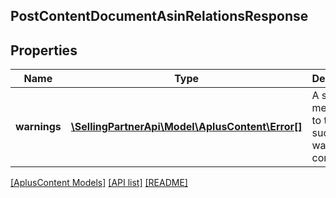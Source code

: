 ## PostContentDocumentAsinRelationsResponse

## Properties

Name | Type | Description | Notes
------------ | ------------- | ------------- | -------------
**warnings** | [**\SellingPartnerApi\Model\AplusContent\Error[]**](Error.md) | A set of messages to the user, such as warnings or comments. | [optional]

[[AplusContent Models]](../) [[API list]](../../Api) [[README]](../../../README.md)
